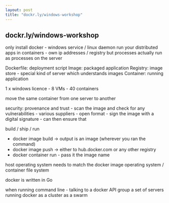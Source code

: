 ```yaml
---
layout: post
title: "dockr.ly/windows-workshop"
---
```


## dockr.ly/windows-workshop

only install docker - windows service / linux daemon
run your distributed apps in containers - own ip addresses / registry
but processes actually run as processes on the server

Dockerfile: deployment script
Image: packaged application
Registry: image store - special kind of server which understands images
Container: running application

1 x windows licence - 8 VMs - 40 containers

move the same container from one server to another

security: provenance and trust - scan the image and check for any vulnerabilities - various suppliers - open format - sign the image with a digital signature - can then ensure that

build / ship / run

- docker image build -\> output is an image (wherever you ran the command)
- docker image push -\> either to hub.docker.com or any other registry
- docker container run - pass it the image name

host operating system needs to match the docker image operating system / container file system

docker is written in Go

when running command line - talking to a docker API
group a set of servers running docker as a cluster as a swarm

